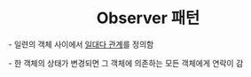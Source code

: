 <center><h1>Observer 패턴</h1></center>
<p>- 일련의 객체 사이에서 <u>일대다 관계</u>를 정의함</p>
<p>- 한 객체의 상태가 변경되면 그 객체에 의존하는 모든 객체에게 연락이 감</p>

